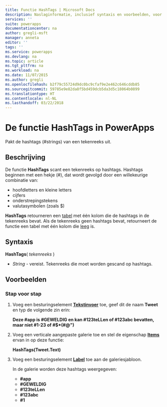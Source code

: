 ```yaml
---
title: Functie HashTags | Microsoft Docs
description: Naslaginformatie, inclusief syntaxis en voorbeelden, voor de functie HashTags in PowerApps
services: ''
suite: powerapps
documentationcenter: na
author: gregli-msft
manager: anneta
editor: ''
tags: ''
ms.service: powerapps
ms.devlang: na
ms.topic: article
ms.tgt_pltfrm: na
ms.workload: na
ms.date: 11/07/2015
ms.author: gregli
ms.openlocfilehash: b2f79c55724d9dc0bc9cfaf9e2e462c646cddb85
ms.sourcegitcommit: 59785e9e82da8f5bd459dcb5da3d5c18064b0899
ms.translationtype: HT
ms.contentlocale: nl-NL
ms.lasthandoff: 03/22/2018
---
```

# <a name="hashtags-function-in-powerapps"></a>De functie HashTags in PowerApps
Pakt de hashtags (#strings) van een tekenreeks uit.

## <a name="description"></a>Beschrijving
De functie **HashTags** scant een tekenreeks op hashtags. Hashtags beginnen met een hekje (#), dat wordt gevolgd door een willekeurige combinatie van:

* hoofdletters en kleine letters
* cijfers
* onderstrepingstekens
* valutasymbolen (zoals $)

**HashTags** retourneren een [tabel](../working-with-tables.md) met één kolom die de hashtags in de tekenreeks bevat.  Als de tekenreeks geen hashtags bevat, retourneert de functie een tabel met één kolom die [leeg](function-isblank-isempty.md) is.

## <a name="syntax"></a>Syntaxis
**HashTags**( *tekenreeks* )

* *String* - vereist.  Tekenreeks die moet worden gescand op hashtags.

## <a name="examples"></a>Voorbeelden
### <a name="step-by-step"></a>Stap voor stap
1. Voeg een besturingselement **[Tekstinvoer](../controls/control-text-input.md)** toe, geef dit de naam **Tweet** en typ de volgende zin erin:
   
    **Deze #app is #GEWELDIG en kan #123teLLen of #123abc bevatten, maar niet #1-23 of #$\*(#@")**
2. Voeg een verticale aangepaste galerie toe en stel de eigenschap **[Items](../controls/properties-core.md)** ervan in op deze functie:
   
    **HashTags(Tweet.Text)**
3. Voeg een besturingselement **[Label](../controls/control-text-box.md)** toe aan de galeriesjabloon.
   
    In de galerie worden deze hashtags weergegeven:
   
   * **\#app**
   * **\#GEWELDIG**
   * **\#123teLLen**
   * **\#123abc**
   * **\#1**

